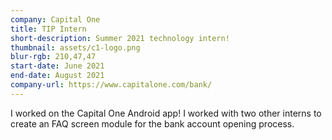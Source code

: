 ```yaml
---
company: Capital One
title: TIP Intern
short-description: Summer 2021 technology intern!
thumbnail: assets/c1-logo.png
blur-rgb: 210,47,47
start-date: June 2021
end-date: August 2021
company-url: https://www.capitalone.com/bank/
---
```


I worked on the Capital One Android app! I worked with two other interns to create an FAQ screen module for the bank account opening process.
